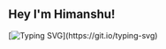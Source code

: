 ## Hey I'm Himanshu!

[![Typing SVG](https://readme-typing-svg.demolab.com/?lines=Full+Stack+Developer;Tech+Explorer+Open-Source+Enthusiast+and+Lifelong+Learner;Code+,Coffee+and+Curosity.)](https://git.io/typing-svg)
